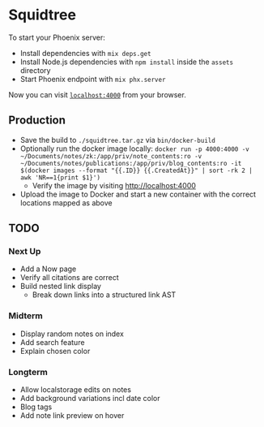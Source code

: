# Squidtree

To start your Phoenix server:

  * Install dependencies with `mix deps.get`
  * Install Node.js dependencies with `npm install` inside the `assets` directory
  * Start Phoenix endpoint with `mix phx.server`

Now you can visit [`localhost:4000`](http://localhost:4000) from your browser.

## Production

- Save the build to `./squidtree.tar.gz` via `bin/docker-build`
- Optionally run the docker image locally: `docker run -p 4000:4000 -v ~/Documents/notes/zk:/app/priv/note_contents:ro -v ~/Documents/notes/publications:/app/priv/blog_contents:ro -it $(docker images --format "{{.ID}} {{.CreatedAt}}" | sort -rk 2 | awk 'NR==1{print $1}')`
  - Verify the image by visiting <http://localhost:4000>
- Upload the image to Docker and start a new container with the correct locations mapped as above

## TODO

### Next Up

- Add a Now page
- Verify all citations are correct
- Build nested link display
  - Break down links into a structured link AST

### Midterm

- Display random notes on index
- Add search feature
- Explain chosen color

### Longterm

- Allow localstorage edits on notes
- Add background variations incl date color
- Blog tags
- Add note link preview on hover
